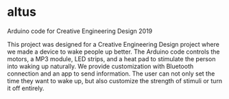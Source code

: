 # altus
Arduino code for Creative Engineering Design 2019

This project was designed for a Creative Engineering Design project where we made a device to wake people up better. The Arduino code controls the motors, a MP3 module, LED strips, and a heat pad to stimulate the person into waking up naturally. We provide customization with Bluetooth connection and an app to send information. The user can not only set the time they want to wake up, but also customize the strength of stimuli or turn it off entirely.
